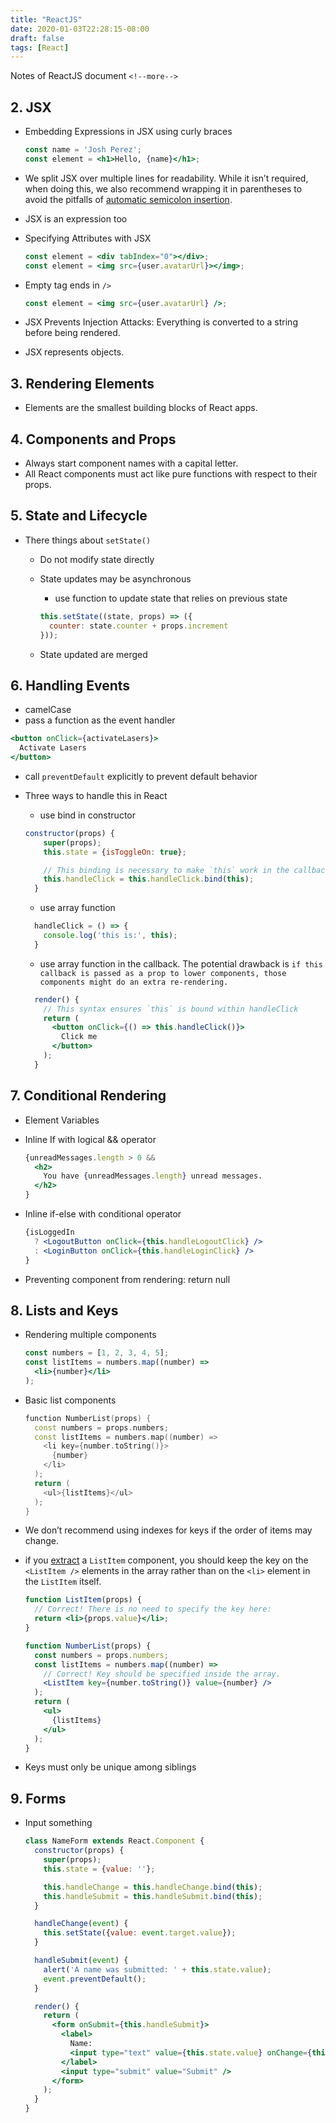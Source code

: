 ```yaml
---
title: "ReactJS"
date: 2020-01-03T22:28:15-08:00
draft: false
tags: [React]
---
```

Notes of ReactJS document
`<!--more-->`

## 2. JSX

* Embedding Expressions in JSX using curly braces

  ```jsx
  const name = 'Josh Perez';
  const element = <h1>Hello, {name}</h1>;
  ```
* We split JSX over multiple lines for readability. While it isn’t required, when doing this, we also recommend wrapping it in parentheses to avoid the pitfalls of [automatic semicolon insertion](https://stackoverflow.com/q/2846283).
* JSX is an expression too
* Specifying Attributes with JSX

  ```jsx
  const element = <div tabIndex="0"></div>;
  const element = <img src={user.avatarUrl}></img>;
  ```
* Empty tag ends in `/>`

  ```jsx
  const element = <img src={user.avatarUrl} />;
  ```
* JSX Prevents Injection Attacks: Everything is converted to a string before being rendered.
* JSX represents objects.

## 3. Rendering Elements

* Elements are the smallest building blocks of React apps.

## 4. Components and Props

* Always start component names with a capital letter.
* All React components must act like pure functions with respect to their props.

## 5. State and Lifecycle

* There things about `setState()`

  * Do not modify state directly
  * State updates may be asynchronous

    * use function to update state that relies on previous state

    ```jsx
    this.setState((state, props) => ({
      counter: state.counter + props.increment
    }));
    ```
  * State updated are merged

## 6. Handling Events

* camelCase
* pass a function as the event handler

```jsx
<button onClick={activateLasers}>
  Activate Lasers
</button>
```

* call `preventDefault` explicitly to prevent default behavior
* Three ways to handle this in React

  * use bind in constructor

  ```jsx
  constructor(props) {
      super(props);
      this.state = {isToggleOn: true};

      // This binding is necessary to make `this` work in the callback
      this.handleClick = this.handleClick.bind(this);
    }
  ```

  * use array function

  ```jsx
    handleClick = () => {
      console.log('this is:', this);
    }
  ```

  * use array function in the callback. The potential drawback is `if this callback is passed as a prop to lower components, those components might do an extra re-rendering.`

  ```jsx
    render() {
      // This syntax ensures `this` is bound within handleClick
      return (
        <button onClick={() => this.handleClick()}>
          Click me
        </button>
      );
    }
  ```

## 7. Conditional Rendering

* Element Variables
* Inline If with logical && operator

  ```jsx
  {unreadMessages.length > 0 &&
    <h2>
      You have {unreadMessages.length} unread messages.
    </h2>
  }
  ```
* Inline if-else with conditional operator

  ```jsx
  {isLoggedIn
    ? <LogoutButton onClick={this.handleLogoutClick} />
    : <LoginButton onClick={this.handleLoginClick} />
  }
  ```
* Preventing component from rendering: return null

## 8. Lists and Keys

* Rendering multiple components

  ```jsx
  const numbers = [1, 2, 3, 4, 5];
  const listItems = numbers.map((number) =>
    <li>{number}</li>
  );
  ```
* Basic list components

  ```C++
  function NumberList(props) {
    const numbers = props.numbers;
    const listItems = numbers.map((number) =>
      <li key={number.toString()}>
        {number}
      </li>
    );
    return (
      <ul>{listItems}</ul>
    );
  }
  ```
* We don’t recommend using indexes for keys if the order of items may change.
* if you [extract](https://reactjs.org/docs/components-and-props.html#extracting-components) a `ListItem` component, you should keep the key on the `<ListItem />` elements in the array rather than on the `<li>` element in the `ListItem` itself.

  ```jsx
  function ListItem(props) {
    // Correct! There is no need to specify the key here:
    return <li>{props.value}</li>;
  }

  function NumberList(props) {
    const numbers = props.numbers;
    const listItems = numbers.map((number) =>
      // Correct! Key should be specified inside the array.
      <ListItem key={number.toString()} value={number} />
    );
    return (
      <ul>
        {listItems}
      </ul>
    );
  }
  ```
* Keys must only be unique among siblings

## 9. Forms

* Input something

  ```jsx
  class NameForm extends React.Component {
    constructor(props) {
      super(props);
      this.state = {value: ''};

      this.handleChange = this.handleChange.bind(this);
      this.handleSubmit = this.handleSubmit.bind(this);
    }

    handleChange(event) {
      this.setState({value: event.target.value});
    }

    handleSubmit(event) {
      alert('A name was submitted: ' + this.state.value);
      event.preventDefault();
    }

    render() {
      return (
        <form onSubmit={this.handleSubmit}>
          <label>
            Name:
            <input type="text" value={this.state.value} onChange={this.handleChange} />
          </label>
          <input type="submit" value="Submit" />
        </form>
      );
    }
  }
  ```
